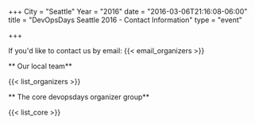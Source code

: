 +++
City = "Seattle"
Year = "2016"
date = "2016-03-06T21:16:08-06:00"
title = "DevOpsDays Seattle 2016 - Contact Information"
type = "event"


+++

If you'd like to contact us by email: {{< email_organizers >}}

** Our local team**

{{< list_organizers >}}

** The core devopsdays organizer group**

{{< list_core >}}
